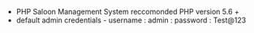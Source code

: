 * PHP Saloon Management System  reccomonded PHP version 5.6 +
* default admin credentials - username : admin : password : Test@123
